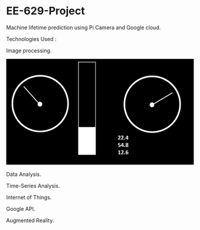 # EE-629-Project
Machine lifetime prediction using Pi Camera and Google cloud.

Technologies Used :

Image processing.
<p><img src='dst1.jpg' />
  
Data Analysis.

Time-Series Analysis.

Internet of Things.

Google API.

Augmented Reality.

